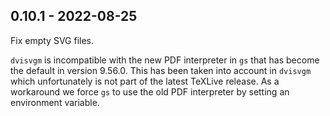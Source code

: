## 0.10.1 - 2022-08-25

Fix empty SVG files.

`dvisvgm` is incompatible with the new PDF interpreter in `gs` that has become the default in version 9.56.0.
This has been taken into account in `dvisvgm` which unfortunately is not part of the latest TeXLive release.
As a workaround we force `gs` to use the old PDF interpreter by setting an environment variable.
